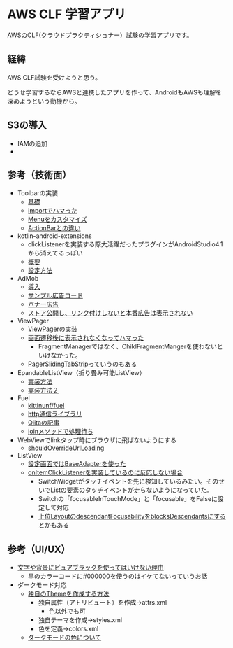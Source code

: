 # AWS CLF 学習アプリ

AWSのCLF(クラウドプラクティショナー）試験の学習アプリです。

## 経緯

AWS CLF試験を受けようと思う。

どうせ学習するならAWSと連携したアプリを作って、AndroidもAWSも理解を深めようという動機から。

## S3の導入
- IAMの追加
- 

## 参考（技術面）
- Toolbarの実装
  - [基礎](https://note.com/fiasjawn/n/n403266120226)
  - [importでハマった](https://qiita.com/tkmd35/items/a0af2b985491ddef7bc7)
  - [Menuをカスタマイズ](https://developer.android.com/training/appbar/actions?hl=ja)
  - [ActionBarとの違い](https://moewe-net.com/android/toolbar)
- kotlin-android-extensions
  - clickListenerを実装する際大活躍だったプラグインがAndroidStudio4.1から消えてるっぽい
  - [概要](https://qiita.com/superman9387/items/9df8038c4db92a7136c8)
  - [設定方法](https://minpro.net/kotlin-android-extensions-gone-from-android-studio-4-1)
- AdMob
  - [導入](https://developers.google.com/admob/android/quick-start?hl=ja#import_the_mobile_ads_sdk)
  - [サンプル広告コード](https://developers.google.com/admob/android/test-ads#sample_ad_units)
  - [バナー広告](https://developers.google.com/admob/android/banner?hl=ja#kotlin_1)
  - [ストア公開し、リンク付けしないと本番広告は表示されない](https://www.yukiiworks.com/archives/267)
- ViewPager
  - [ViewPagerの実装](https://developer.android.com/training/animation/screen-slide?hl=ja)
  - [画面遷移後に表示されなくなってハマった](https://qiita.com/tomoteru/items/1e2328b05fb8257f4192)
    - FragmentManagerではなく、ChildFragmentMangerを使わないといけなかった。
  - [PagerSlidingTabStripっていうのもある](https://qiita.com/kkkaaakkku/items/3e5297455795861f17f1)
- EpandableListView（折り畳み可能ListView）
  - [実装方法](https://tekulearn.jimdofree.com/%E9%96%8B%E7%99%BA/%E9%A0%85%E7%9B%AE1-10/6-%E3%83%AA%E3%82%B9%E3%83%88%E3%82%92%E8%A1%A8%E7%A4%BA/)
  - [実装方法２](http://android-note.open-memo.net/sub/list_view__make_expandable_list_view.html)
- Fuel
  - [kittinunf/fuel](https://github.com/kittinunf/fuel)
  - [http通信ライブラリ](https://blog.masterka.net/archives/2275)
  - [Qiitaの記事](https://qiita.com/naoi/items/8df1409ad48ad8f3c632)
  - [joinメソッドで処理待ち](https://github.com/kittinunf/fuel/blob/da920c5fc0ed19e8082b09f24002e4abf68f2005/fuel/src/main/kotlin/com/github/kittinunf/fuel/core/requests/CancellableRequest.kt#L34)
- WebViewでlinkタップ時にブラウザに飛ばないようにする
  - [shouldOverrideUrlLoading](https://asahima.hatenablog.jp/entry/2017/01/08/000000)
- ListView
  - [設定画面ではBaseAdapterを使った](https://qiita.com/Tsumugi/items/47f31bb7351979a45653)
  - [onItemClickListenerを実装しているのに反応しない場合](https://blog.goo.ne.jp/shunsuke222/e/4eff69bb74ea9db47f644ff37aef88c7)
    - SwitchWidgetがタッチイベントを先に検知しているみたい。そのせいでListの要素のタッチイベントが走らないようになっていた。
    - Switchの「focusableInTouchMode」と「focusable」をFalseに設定して対応
    - [上位LayoutのdescendantFocusabilityをblocksDescendantsにするとかもある](https://teratail.com/questions/37876)

## 参考（UI/UX）
- [文字や背景にピュアブラックを使ってはいけない理由](https://uxmilk.jp/73614)
  - 黒のカラーコードに#000000を使うのはイケてないっていうお話
- ダークモード対応
  - [独自のThemeを作成する方法](https://qiita.com/s17er/items/04a080181c860ea84694)
    - 独自属性（アトリビュート）を作成->attrs.xml
      - 色以外でも可
    - 独自テーマを作成->styles.xml
    - 色を定義->colors.xml
  - [ダークモードの色について](https://qiita.com/keidroid/items/920e655fa6823b533ba1)
